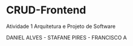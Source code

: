 # CRUD-Frontend
Atividade 1 Arquitetura e Projeto de Software

DANIEL ALVES - STAFANE PIRES - FRANCISCO A

